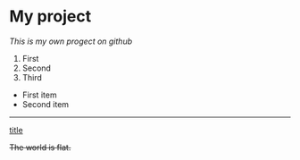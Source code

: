# My project
*This is my own progect on github*
1. First
2. Second
3. Third
- First item
- Second item
- - -

[title](https://www.example.com)


~~The world is flat.~~

